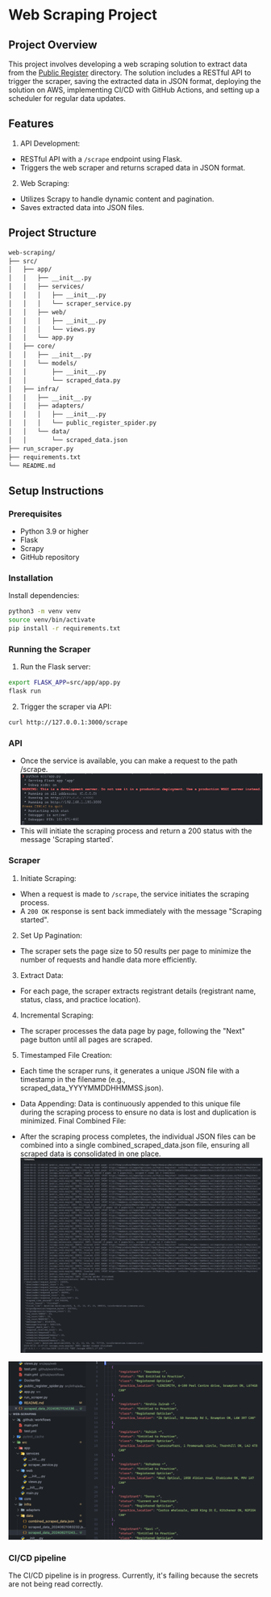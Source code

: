 
# Web Scraping Project
## Project Overview
This project involves developing a web scraping solution to extract data from the [Public Register](https://members.collegeofopticians.ca/Public-Register) directory. The solution includes a RESTful API to trigger the scraper, saving the extracted data in JSON format, deploying the solution on AWS, implementing CI/CD with GitHub Actions, and setting up a scheduler for regular data updates.

## Features
1. API Development:
  * RESTful API with a `/scrape` endpoint using Flask.
  * Triggers the web scraper and returns scraped data in JSON format.

2. Web Scraping:
* Utilizes Scrapy to handle dynamic content and pagination.
* Saves extracted data into JSON files.

## Project Structure
```markdown
web-scraping/
├── src/
│   ├── app/
│   │   ├── __init__.py
│   │   ├── services/
│   │   │   ├── __init__.py
│   │   │   └── scraper_service.py
│   │   ├── web/
│   │   │   ├── __init__.py
│   │   │   └── views.py
│   │   └── app.py
│   ├── core/
│   │   ├── __init__.py
│   │   └── models/
│   │       ├── __init__.py
│   │       └── scraped_data.py
│   ├── infra/
│   │   ├── __init__.py
│   │   ├── adapters/
│   │   │   ├── __init__.py
│   │   │   └── public_register_spider.py
│   │   └── data/
│   │       └── scraped_data.json
├── run_scraper.py
├── requirements.txt
└── README.md
```

## Setup Instructions
### Prerequisites
* Python 3.9 or higher
* Flask
* Scrapy
* GitHub repository

### Installation

Install dependencies:

```bash
python3 -m venv venv
source venv/bin/activate
pip install -r requirements.txt
```

### Running the Scraper
1. Run the Flask server:
```bash
export FLASK_APP=src/app/app.py
flask run
```
2. Trigger the scraper via API:
```bash
curl http://127.0.0.1:3000/scrape
```

### API
* Once the service is available, you can make a request to the path /scrape.
![alt text](images/image-1.png)
* This will initiate the scraping process and return a 200 status with the message 'Scraping started'.


### Scraper
1. Initiate Scraping:
* When a request is made to `/scrape`, the service initiates the scraping process.
* A `200 OK` response is sent back immediately with the message "Scraping started".

2. Set Up Pagination:
* The scraper sets the page size to 50 results per page to minimize the number of requests and handle data more efficiently.

3. Extract Data:
* For each page, the scraper extracts registrant details (registrant name, status, class, and practice location).

4. Incremental Scraping:
* The scraper processes the data page by page, following the "Next" page button until all pages are scraped.

5. Timestamped File Creation:
* Each time the scraper runs, it generates a unique JSON file with a timestamp in the filename (e.g., scraped_data_YYYYMMDDHHMMSS.json).

* Data Appending:
Data is continuously appended to this unique file during the scraping process to ensure no data is lost and duplication is minimized.
Final Combined File:

* After the scraping process completes, the individual JSON files can be combined into a single combined_scraped_data.json file, ensuring all scraped data is consolidated in one place.
![alt text](images/image-3.png)

![alt text](images/image-2.png)

### CI/CD pipeline
The CI/CD pipeline is in progress. Currently, it's failing because the secrets are not being read correctly.
